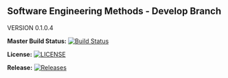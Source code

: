## Software Engineering Methods - Develop Branch
VERSION 0.1.0.4


**Master Build Status:**
[![Build Status](https://travis-ci.com/The-Liam-Blair/sem.svg?branch=master)](https://travis-ci.com/The-Liam-Blair/sem)

**License:**
[![LICENSE](https://img.shields.io/github/license/The-Liam-Blair/sem.svg?style=flat-square)](https://github.com/The-Liam-Blair/sem/blob/master/LICENSE)

**Release:**
[![Releases](https://img.shields.io/github/release/The-Liam-Blair/sem/all.svg?style=flat-square)](https://github.com/The-Liam-Blair/sem/releases)
